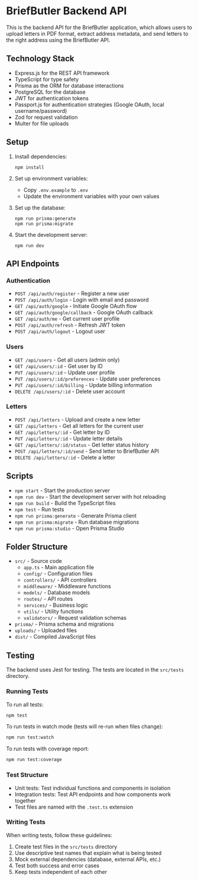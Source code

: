 # BriefButler Backend API

This is the backend API for the BriefButler application, which allows users to upload letters in PDF format, extract address metadata, and send letters to the right address using the BriefButler API.

## Technology Stack

- Express.js for the REST API framework
- TypeScript for type safety
- Prisma as the ORM for database interactions
- PostgreSQL for the database
- JWT for authentication tokens
- Passport.js for authentication strategies (Google OAuth, local username/password)
- Zod for request validation
- Multer for file uploads

## Setup

1. Install dependencies:
   ```
   npm install
   ```

2. Set up environment variables:
   - Copy `.env.example` to `.env`
   - Update the environment variables with your own values

3. Set up the database:
   ```
   npm run prisma:generate
   npm run prisma:migrate
   ```

4. Start the development server:
   ```
   npm run dev
   ```

## API Endpoints

### Authentication

- `POST /api/auth/register` - Register a new user
- `POST /api/auth/login` - Login with email and password
- `GET /api/auth/google` - Initiate Google OAuth flow
- `GET /api/auth/google/callback` - Google OAuth callback
- `GET /api/auth/me` - Get current user profile
- `POST /api/auth/refresh` - Refresh JWT token
- `POST /api/auth/logout` - Logout user

### Users

- `GET /api/users` - Get all users (admin only)
- `GET /api/users/:id` - Get user by ID
- `PUT /api/users/:id` - Update user profile
- `PUT /api/users/:id/preferences` - Update user preferences
- `PUT /api/users/:id/billing` - Update billing information
- `DELETE /api/users/:id` - Delete user account

### Letters

- `POST /api/letters` - Upload and create a new letter
- `GET /api/letters` - Get all letters for the current user
- `GET /api/letters/:id` - Get letter by ID
- `PUT /api/letters/:id` - Update letter details
- `GET /api/letters/:id/status` - Get letter status history
- `POST /api/letters/:id/send` - Send letter to BriefButler API
- `DELETE /api/letters/:id` - Delete a letter

## Scripts

- `npm start` - Start the production server
- `npm run dev` - Start the development server with hot reloading
- `npm run build` - Build the TypeScript files
- `npm test` - Run tests
- `npm run prisma:generate` - Generate Prisma client
- `npm run prisma:migrate` - Run database migrations
- `npm run prisma:studio` - Open Prisma Studio

## Folder Structure

- `src/` - Source code
  - `app.ts` - Main application file
  - `config/` - Configuration files
  - `controllers/` - API controllers
  - `middleware/` - Middleware functions
  - `models/` - Database models
  - `routes/` - API routes
  - `services/` - Business logic
  - `utils/` - Utility functions
  - `validators/` - Request validation schemas
- `prisma/` - Prisma schema and migrations
- `uploads/` - Uploaded files
- `dist/` - Compiled JavaScript files

## Testing

The backend uses Jest for testing. The tests are located in the `src/tests` directory.

### Running Tests

To run all tests:

```bash
npm test
```

To run tests in watch mode (tests will re-run when files change):

```bash
npm run test:watch
```

To run tests with coverage report:

```bash
npm run test:coverage
```

### Test Structure

- Unit tests: Test individual functions and components in isolation
- Integration tests: Test API endpoints and how components work together
- Test files are named with the `.test.ts` extension

### Writing Tests

When writing tests, follow these guidelines:

1. Create test files in the `src/tests` directory
2. Use descriptive test names that explain what is being tested
3. Mock external dependencies (database, external APIs, etc.)
4. Test both success and error cases
5. Keep tests independent of each other 